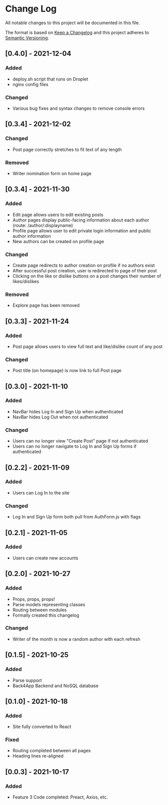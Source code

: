 # Change Log
All notable changes to this project will be documented in this file.
 
The format is based on [Keep a Changelog](http://keepachangelog.com/)
and this project adheres to [Semantic Versioning](http://semver.org/).

## [0.4.0] - 2021-12-04
### Added
- deploy.sh script that runs on Droplet
- nginx config files

### Changed
- Various bug fixes and syntax changes to remove console errors

## [0.3.4] - 2021-12-02
### Changed
- Post page correctly stretches to fit text of any length

### Removed
- Writer nomination form on home page

## [0.3.4] - 2021-11-30
### Added
- Edit page allows users to edit existing posts
- Author pages display public-facing information about each author (route: /author/:displayname)
- Profile page allows user to edit private login information and public author information
- New authors can be created on profile page

### Changed
- Create page redirects to author creation on profile if no authors exist
- After successful post creation, user is redirected to page of their post
- Clicking on the like or dislike buttons on a post changes their number of likes/dislikes

### Removed
- Explore page has been removed


## [0.3.3] - 2021-11-24
### Added
- Post page allows users to view full text and like/dislike count of any post

### Changed
- Post title (on homepage) is now link to full Post page


## [0.3.0] - 2021-11-10
### Added
- NavBar hides Log In and Sign Up when authenticated
- NavBar hides Log Out when not authenticated

### Changed
- Users can no longer view "Create Post" page if not authenticated
- Users can no longer navigate to Log In and Sign Up forms if authenticated

## [0.2.2] - 2021-11-09
### Added
- Users can Log In to the site

### Changed 
- Log In and Sign Up form both pull from AuthForm.js with flags

## [0.2.1] - 2021-11-05
### Added
- Users can create new accounts 

## [0.2.0] - 2021-10-27
### Added
- Props, props, props!
- Parse models representing classes
- Routing between modules
- Formally created this changelog

### Changed 
- Writer of the month is now a random author with each refresh 

## [0.1.5] - 2021-10-25
### Added
- Parse support
- Back4App Backend and NoSQL database

## [0.1.0] - 2021-10-18
### Added
- Site fully converted to React

### Fixed
- Routing completed between all pages
- Heading lines re-aligned
 
## [0.0.3] - 2021-10-17
### Added
- Feature 3 Code completed: Preact, Axios, etc.
